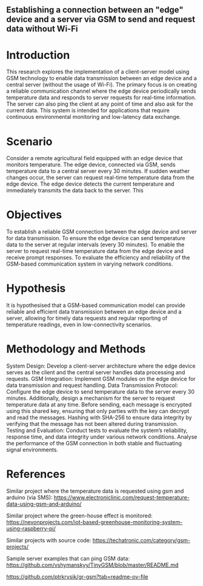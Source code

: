 
  ## Establishing a connection between an "edge" device and a server via GSM to send and request data without Wi-Fi

# Introduction
This research explores the implementation of a client-server model using GSM technology to enable data transmission between an edge device and a central server (without the usage of Wi-Fi). The primary focus is on creating a reliable communication channel where the edge device periodically sends temperature data and responds to server requests for real-time information. The server can also ping the client at any point of time and also ask for the current data. This system is intended for applications that require continuous environmental monitoring and low-latency data exchange.
# Scenario
Consider a remote agricultural field equipped with an edge device that monitors temperature. The edge device, connected via GSM, sends temperature data to a central server every 30 minutes. If sudden weather changes occur, the server can request real-time temperature data from the edge device. The edge device detects the current temperature and immediately transmits the data back to the server. This 
# Objectives
To establish a reliable GSM connection between the edge device and server for data transmission.
To ensure the edge device can send temperature data to the server at regular intervals (every 30 minutes).
To enable the server to request real-time temperature data from the edge device and receive prompt responses.
To evaluate the efficiency and reliability of the GSM-based communication system in varying network conditions.
# Hypothesis
It is hypothesised that a GSM-based communication model can provide reliable and efficient data transmission between an edge device and a server, allowing for timely data requests and regular reporting of temperature readings, even in low-connectivity scenarios.
# Methodology and Methods
System Design: Develop a client-server architecture where the edge device serves as the client and the central server handles data processing and requests.
GSM Integration: Implement GSM modules on the edge device for data transmission and request handling.
Data Transmission Protocol: Configure the edge device to send temperature data to the server every 30 minutes. Additionally, design a mechanism for the server to request temperature data at any time.
 Before sending, each message is encrypted using this shared key, ensuring that only parties with the key can decrypt and read the messages.
Hashing with SHA-256 to ensure data integrity by verifying that the message has not been altered during transmission.
Testing and Evaluation: Conduct tests to evaluate the system’s reliability, response time, and data integrity under various network conditions. Analyse the performance of the GSM connection in both stable and fluctuating signal environments.


# References
Similar project where the temperature data is requested using gsm and arduino (via SMS):
https://www.electroniclinic.com/request-temperature-data-using-gsm-and-arduino/  

Similar project where the green-house effect is monitored:
https://nevonprojects.com/iot-based-greenhouse-monitoring-system-using-raspberry-pi/

Similar projects with source code:
https://techatronic.com/category/gsm-projects/

Sample server examples that can ping GSM data:
https://github.com/vshymanskyy/TinyGSM/blob/master/README.md

https://github.com/ptrkrysik/gr-gsm?tab=readme-ov-file





